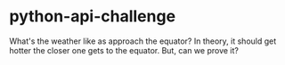 # python-api-challenge

What's the weather like as approach the equator?
In theory, it should get hotter the closer one gets to the equator. But, can we prove it?
